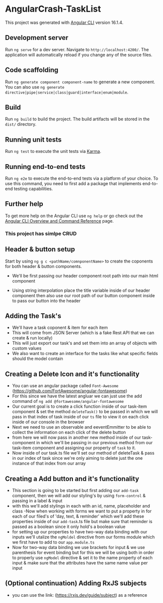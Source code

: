 # AngularCrash-TaskList

This project was generated with [Angular CLI](https://github.com/angular/angular-cli) version 16.1.4.

## Development server

Run `ng serve` for a dev server. Navigate to `http://localhost:4200/`. The application will automatically reload if you change any of the source files.

## Code scaffolding

Run `ng generate component component-name` to generate a new component. You can also use `ng generate directive|pipe|service|class|guard|interface|enum|module`.

## Build

Run `ng build` to build the project. The build artifacts will be stored in the `dist/` directory.

## Running unit tests

Run `ng test` to execute the unit tests via [Karma](https://karma-runner.github.io).

## Running end-to-end tests

Run `ng e2e` to execute the end-to-end tests via a platform of your choice. To use this command, you need to first add a package that implements end-to-end testing capabilities.

## Further help

To get more help on the Angular CLI use `ng help` or go check out the [Angular CLI Overview and Command Reference](https://angular.io/cli) page.

### This project has simlpe CRUD

## Header & button setup

Start by using `ng g c <pathName/comnponentName>` to create the coponents for both header & button components.

- We'll be first passing our header component root path into our main html component

- Using string interpolation place the title variable inside of our header component then also use our root path of our button component inside to pass our button into the header

## Adding the Task's

- We'll have a task coponent & item for each item 
- This will come from JSON Server (which is a fake Rest API that we can create & run locally)
- This will just export our task's and set them into an array of objects with custom values
- We also want to create an interface for the tasks like what specific fields should the model contain

## Creating a Delete Icon and it's functionality
- You can use an angular package called `Font-Awesome` (https://github.com/FortAwesome/angular-fontawesome)
- For this since we have the latest angluar we can just use the add command of `ng add @fortawesome/angular-fontawesome`
- Our current goal is to create a click function inside of our task-item component & set the method `deleteTask()` to be passed in which we will pass in that index of task inside of our `ts` file to view it on each click inside of our console in the browser
- Next we need to use an observable and eeventEmmitter to be able to collect the information on each click of the delete button
- from here we will now pass in another new method inside of our task-component in which we'll be passing in our previous method from our task-item component and assigning our property of `task` to it.
- Now inside of our task.ts file we'll set our method of deleteTask & pass in our index of task since we're only aiming to delete just the one instance of that index from our array

## Creating a Add button and it's functionality
- This section is going to be started but first adding our `add-task` component, then we will add our styling's by using `form-control` & passing in a label & input
- with this we'll add stylings in each with an id, name, placeholder and class
-Now when working with forms we want to put a property in for each of our filed's of 'day, text, & reminder' which we'll add these properties inside of our `add-task`.ts file but make sure that reminder is passed as a boolean since it only hold's a boolean value
- for setting up our properties to have two-way data binding with our inputs we'll utalize the `ngMoldel` directive from our forms module which we first have to add to our `app.module.ts`
- Now for two-way data binding we use brackets for input & we use parenthesis for event binding but for this we will be using both in order to properly use  `ngModel` directive & set it to the name property of each input & make sure that the attributes have the same name value per input

## (Optional continuation) Adding RxJS subjects
- you can use the link: (https://rxjs.dev/guide/subject) as a reference
